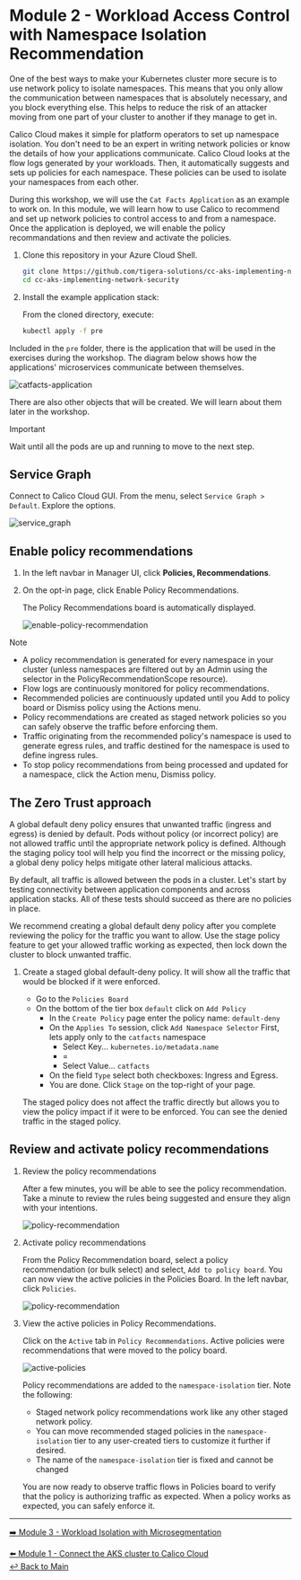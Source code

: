 # Module 2 - Workload Access Control with Namespace Isolation Recommendation

One of the best ways to make your Kubernetes cluster more secure is to use network policy to isolate namespaces. This means that you only allow the communication between namespaces that is absolutely necessary, and you block everything else. This helps to reduce the risk of an attacker moving from one part of your cluster to another if they manage to get in.

Calico Cloud makes it simple for platform operators to set up namespace isolation. You don't need to be an expert in writing network policies or know the details of how your applications communicate. Calico Cloud looks at the flow logs generated by your workloads. Then, it automatically suggests and sets up policies for each namespace. These policies can be used to isolate your namespaces from each other.

During this workshop, we will use the `Cat Facts Application` as an example to work on. In this module, we will learn how to use Calico to recommend and set up network policies to control access to and from a namespace.  Once the application is deployed, we will enable the policy recommandations and then review and activate the policies.

1. Clone this repository in your Azure Cloud Shell.

   ```bash
   git clone https://github.com/tigera-solutions/cc-aks-implementing-network-security.git && \
   cd cc-aks-implementing-network-security
   ```

1. Install the example application stack:

   From the cloned directory, execute:

   ```bash
   kubectl apply -f pre
   ```

Included in the `pre` folder, there is the application that will be used in the exercises during the workshop. The diagram below shows how the applications' microservices communicate between themselves.

![catfacts-application](https://github.com/tigera-solutions/cc-aks-zero-trust-workshop/assets/104035488/868c7ccf-e215-41d6-91ab-635832700c50)

There are also other objects that will be created. We will learn about them later in the workshop.

> [!IMPORTANT]
> Wait until all the pods are up and running to move to the next step.

## Service Graph

Connect to Calico Cloud GUI. From the menu, select `Service Graph > Default`. Explore the options.

![service_graph](https://user-images.githubusercontent.com/104035488/192303379-efb43faa-1e71-41f2-9c54-c9b7f0538b34.gif)

## Enable policy recommendations

1. In the left navbar in Manager UI, click **Policies, Recommendations**.
2. On the opt-in page, click Enable Policy Recommendations.

   The Policy Recommendations board is automatically displayed.

   ![enable-policy-recommendation](https://github.com/tigera-solutions/cc-aks-zero-trust-workshop/assets/104035488/56a8a8b3-654d-40f8-9e04-160ff1439efd)

> [!NOTE]
>
> - A policy recommendation is generated for every namespace in your cluster (unless namespaces are filtered out by an Admin using the selector in the PolicyRecommendationScope resource).
> - Flow logs are continuously monitored for policy recommendations.
> - Recommended policies are continuously updated until you Add to policy board or Dismiss policy using the Actions menu.
> - Policy recommendations are created as staged network policies so you can safely observe the traffic before enforcing them.
> - Traffic originating from the recommended policy's namespace is used to generate egress rules, and traffic destined for the namespace is used to define ingress rules.
> - To stop policy recommendations from being processed and updated for a namespace, click the Action menu, Dismiss policy.

## The Zero Trust approach

A global default deny policy ensures that unwanted traffic (ingress and egress) is denied by default. Pods without policy (or incorrect policy) are not allowed traffic until the appropriate network policy is defined. Although the staging policy tool will help you find the incorrect or the missing policy, a global deny policy helps mitigate other lateral malicious attacks.

By default, all traffic is allowed between the pods in a cluster. Let's start by testing connectivity between application components and across application stacks. All of these tests should succeed as there are no policies in place.

We recommend creating a global default deny policy after you complete reviewing the policy for the traffic you want to allow. Use the stage policy feature to get your allowed traffic working as expected, then lock down the cluster to block unwanted traffic.

1. Create a staged global default-deny policy. It will show all the traffic that would be blocked if it were enforced.

   - Go to the `Policies Board`
   - On the bottom of the tier box `default` click on `Add Policy`
     - In the `Create Policy` page enter the policy name: `default-deny`
     - On the `Applies To` session, click `Add Namespace Selector`
       First, lets apply only to the `catfacts` namespace
       - Select Key... `kubernetes.io/metadata.name`
       - =
       - Select Value... `catfacts`
     - On the field `Type` select both checkboxes: Ingress and Egress.
     - You are done. Click `Stage` on the top-right of your page.

   The staged policy does not affect the traffic directly but allows you to view the policy impact if it were to be enforced. You can see the denied traffic in the staged policy.

## Review and activate policy recommendations

1. Review the policy recommendations

   After a few minutes, you will be able to see the policy recommendation. Take a minute to review the rules being suggested and ensure they align with your intentions.

   ![policy-recommendation](https://github.com/tigera-solutions/cc-aks-zero-trust-workshop/assets/104035488/ccefd3ac-9c4e-4934-882b-b476e5057de9)

2. Activate policy recommendations
  
   From the Policy Recommendation board, select a policy recommendation (or bulk select) and select, `Add to policy board`. You can now view the active policies in the Policies Board. In the left navbar, click `Policies`.

   ![policy-recommendation](https://github.com/tigera-solutions/cc-aks-zero-trust-workshop/assets/104035488/088112b2-ea72-4e8b-bc72-769e855a8828)

3. View the active policies in Policy Recommendations.

   Click on the `Active` tab in `Policy Recommendations`. Active policies were recommendations that were moved to the policy board.

   ![active-policies](https://github.com/tigera-solutions/cc-aks-zero-trust-workshop/assets/104035488/11782de7-a26a-4d3e-9e24-a800b77592d1)

   Policy recommendations are added to the `namespace-isolation` tier. Note the following:

   - Staged network policy recommendations work like any other staged network policy.
   - You can move recommended staged policies in the `namespace-isolation` tier to any user-created tiers to customize it further if desired.
   - The name of the `namespace-isolation` tier is fixed and cannot be changed

   You are now ready to observe traffic flows in Policies board to verify that the policy is authorizing traffic as expected. When a policy works as expected, you can safely enforce it.

---

[:arrow_right: Module 3 - Workload Isolation with Microsegmentation](module-3-wkload-isolation.md)  

[:arrow_left: Module 1 - Connect the AKS cluster to Calico Cloud](module-1-connect-calicocloud.md)  
[:leftwards_arrow_with_hook: Back to Main](../README.md)  
